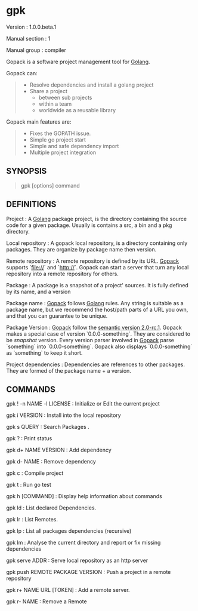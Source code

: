 gpk
===

Version
:   1.0.0.beta.1

Manual section
:   1

Manual group
:   compiler

Gopack is a software project management tool for
[Golang](http://golang.org).

Gopack can:

> -   Resolve dependencies and install a golang project
> -   Share a project
>     -   between sub projects
>     -   within a team
>     -   worldwide as a reusable library
>
Gopack main features are:

> -   Fixes the GOPATH issue.
> -   Simple go project start
> -   Simple and safe dependency import
> -   Multiple project integration

SYNOPSIS
--------

> gpk [options] command

DEFINITIONS
-----------

Project
:   A [Golang](http://golang.org) package project, is the directory
    containing the source code for a given package. Usually is contains
    a src, a bin and a pkg directory.

Local repository
:   A gopack local repository, is a directory containing only packages.
    They are organize by package name then version.

Remote repository
:   A remote repository is defined by its URL.
    [Gopack](http://gpk.ericaro.net) supports \`[file://](file://)\` and
    \`[http://](http://)\`. Gopack can start a server that turn any
    local repository into a remote repository for others.

Package
:   A package is a snapshot of a project' sources. It is fully defined
    by its name, and a version

Package name
:   [Gopack](http://gpk.ericaro.net) follows [Golang](http://golang.org)
    rules. Any string is suitable as a package name, but we recommend
    the host/path parts of a URL you own, and that you can guarantee to
    be unique.

Package Version
:   [Gopack](http://gpk.ericaro.net) follow the [semantic version
    2.0-rc.1](Semver_). Gopack makes a special case of version
    \`0.0.0-something\`. They are considered to be *snapshot* version.
    Every version parser involved in [Gopack](http://gpk.ericaro.net)
    parse \`something\` into \`0.0.0-something\`. Gopack also displays
    \`0.0.0-something\` as \`something\` to keep it short.

Project dependencies
:   Dependencies are references to other packages. They are formed of
    the package name + a version.

COMMANDS
--------

gpk ! -n NAME -l LICENSE
:   Initialize or Edit the current project

gpk i VERSION
:   Install into the local repository

gpk s QUERY
:   Search Packages .

gpk ?
:   Print status

gpk d+ NAME VERSION
:   Add dependency

gpk d- NAME
:   Remove dependency

gpk c
:   Compile project

gpk t
:   Run go test

gpk h [COMMAND]
:   Display help information about commands

gpk ld
:   List declared Dependencies.

gpk lr
:   List Remotes.

gpk lp
:   List all packages dependencies (recursive)

gpk lm
:   Analyse the current directory and report or fix missing dependencies

gpk serve ADDR
:   Serve local repository as an http server

gpk push REMOTE PACKAGE VERSION
:   Push a project in a remote repository

gpk r+ NAME URL [TOKEN]
:   Add a remote server.

gpk r- NAME
:   Remove a Remote


